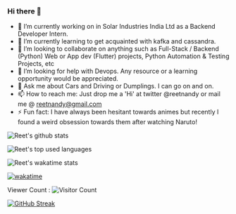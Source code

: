 ### Hi there 👋

- 🔭 I’m currently working on in Solar Industries India Ltd as a Backend Developer Intern.
- 🌱 I’m currently learning to get acquainted with kafka and cassandra.
- 👯 I’m looking to collaborate on anything such as Full-Stack / Backend (Python) Web or App dev (Flutter) projects, Python Automation & Testing Projects, etc
- 🤔 I’m looking for help with Devops. Any resource or a learning opportunity would be appreciated.
- 💬 Ask me about Cars and Driving or Dumplings. I can go on and on.
- 📫 How to reach me: Just drop me a 'Hi' at twitter @reetnandy or mail me @ reetnandy@gmail.com
- ⚡ Fun fact: I have always been hesitant towards animes but recently I found a weird obsession towards them after watching Naruto! 


![Reet's github stats](https://github-readme-stats.vercel.app/api?username=techpertz&show_icons=true&count_private=true)

![Reet's top used languages](https://github-readme-stats.vercel.app/api/top-langs/?username=techpertz&exclude_repo=dt_laurel_sprout,dt_laurel_sprout_oss,vt_laurel_sprout,vt_laurel_sprout_oss,shrp_xiaomi_laurel_sprout,oddlyspaced.github.io,gims-dump)

![Reet's wakatime stats](https://github-readme-stats.vercel.app/api/wakatime?username=techpertz&layout=compact&theme=github-light)

[![wakatime](https://wakatime.com/badge/user/3abbf128-ade1-48db-97ab-0c0846972d05.svg)](https://wakatime.com/@3abbf128-ade1-48db-97ab-0c0846972d05)

Viewer Count :
 ![Visitor Count](https://profile-counter.glitch.me/{techpertz}/count.svg)

[![GitHub Streak](http://github-readme-streak-stats.herokuapp.com?user=techpertz&theme=github-light&date_format=M%20j%5B%2C%20Y%5D)](https://git.io/streak-stats)
